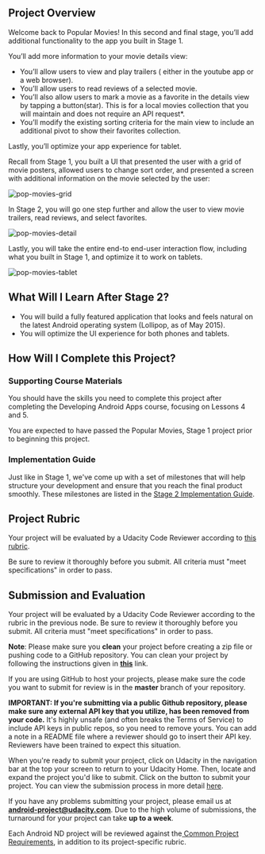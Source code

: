## Project Overview
Welcome back to Popular Movies! In this second and final stage, you’ll add additional functionality to the app you built in Stage 1.

You’ll add more information to your movie details view:

* You’ll allow users to view and play trailers ( either in the youtube app or a web browser).
* You’ll allow users to read reviews of a selected movie.
* You’ll also allow users to mark a movie as a favorite in the details view by tapping a button(star). This is for a local movies collection that you will maintain and does not require an API request*.
* You’ll modify the existing sorting criteria for the main view to include an additional pivot to show their favorites collection.

Lastly, you’ll optimize your app experience for tablet.

Recall from Stage 1, you built a UI that presented the user with a grid of movie posters, allowed users to change sort order, and presented a screen with additional information on the movie selected by the user:

![pop-movies-grid](//lh3.googleusercontent.com/HxdjfVFSsu76bW_Ru5nUvtrQLuM_g09jjPuWU9Obz8W5IT8xczs9OZSIT9JJBkY7tUWPKgzncYHS9xl0EsY=s0#w=298&h=531)

In Stage 2, you will go one step further and allow the user to view movie trailers, read reviews, and select favorites.

![pop-movies-detail](//lh3.googleusercontent.com/BTqI5BekJulDrHapAT5-CvikbF_3M9BBs3bkGuoiWtx0fOt7SqHZ_1jVLtV8OqLura1nShr12VwJ-LGsEb0=s0#w=301&h=535)

Lastly, you will take the entire end-to end-user interaction flow, including what you built in Stage 1, and optimize it to work on tablets.

![pop-movies-tablet](//lh3.googleusercontent.com/tAclxudKqI9TYmjPBUSBTFxCJhvukWcshhW0IYeOmSkkirh-7R38g0nYw5BHPWbOWoLF6sRNeW6CzKFeVyTE=s0#w=624&h=468)

## What Will I Learn After Stage 2?
* You will build a fully featured application that looks and feels natural on the latest Android operating system (Lollipop, as of May 2015).
* You will optimize the UI experience for both phones and tablets.

## How Will I Complete this Project?

### Supporting Course Materials
You should have the skills you need to complete this project after completing the Developing Android Apps course, focusing on Lessons 4 and 5.

You are expected to have passed the Popular Movies, Stage 1 project prior to beginning this project.

### Implementation Guide
Just like in Stage 1, we've come up with a set of milestones that will help structure your development and ensure that you reach the final product smoothly. These milestones are listed in the <a href="https://docs.google.com/document/d/1ZlN1fUsCSKuInLECcJkslIqvpKlP7jWL2TP9m6UiA6I/pub?embedded=true#h.7sxo8jefdfll" target="_blank">Stage 2 Implementation Guide</a>.

## Project Rubric
Your project will be evaluated by a Udacity Code Reviewer according to <a href="https://review.udacity.com/#!/projects/4324689102/rubric" target="_blank">this rubric</a>.

Be sure to review it thoroughly before you submit. All criteria must "meet specifications" in order to pass.

## Submission and Evaluation

Your project will be evaluated by a Udacity Code Reviewer according to the rubric in the previous node. Be sure to review it thoroughly before you submit. All criteria must "meet specifications" in order to pass.

**Note**:  Please make sure you **clean** your project before creating a zip file or pushing code to a GitHub repository. You can clean your project by following the instructions given in **[this](https://goo.gl/8lgeV5)** link.

If you are using GitHub to host your projects, please make sure the code you want to submit for review is in the **master** branch of your repository.

**IMPORTANT: If you're submitting via a public Github repository, please make sure any external API key that you utilize, has been removed from your code.**  It's highly unsafe (and often breaks the Terms of Service) to include API keys in public repos, so you need to remove yours. You can add a note in a README file where a reviewer should go to insert their API key. Reviewers have been trained to expect this situation.

When you're ready to submit your project, click on Udacity in the navigation bar at the top your screen to return to your Udacity Home. Then, locate and expand the project you'd like to submit. Click on the button to submit your project. You can view the submission process in more detail <a href="https://docs.google.com/document/d/1sfMGTlUxxkcZM6iRXbVZ45vPPZGRD4qEp3ENBGSmZ_o/pub?embedded=true" target="_blank">here</a>.

If you have any problems submitting your project, please email us at **android-project@udacity.com**. Due to the high volume of submissions, the turnaround for your project can take **up to a week**.

Each Android ND project will be reviewed against the<a href="http://udacity.github.io/android-nanodegree-guidelines/core.html" target="_blank"> Common Project Requirements</a>, in addition to its project-specific rubric.
